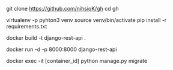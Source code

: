 git clone https://github.com/nihsioK/gh
cd gh

virtualenv -p pyhton3 venv
source venv/bin/activate
pip install -r requirements.txt

docker build -t django-rest-api .

docker run -d -p 8000:8000 django-rest-api

docker exec -it [container_id] python manage.py migrate


